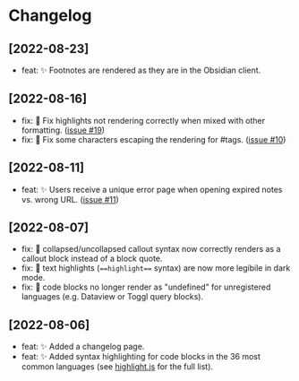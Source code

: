 # Changelog

## [2022-08-23]

- feat: ✨ Footnotes are rendered as they are in the Obsidian client.
## [2022-08-16]

- fix: 🐛 Fix highlights not rendering correctly when mixed with other  formatting. ([issue #19](https://github.com/mcndt/noteshare.space/issues/19))
- fix: 🐛 Fix some characters escaping the rendering for #tags. ([issue #10](https://github.com/mcndt/noteshare.space/issues/10))

## [2022-08-11]

- feat: ✨ Users receive a unique error page when opening expired notes vs. wrong URL. ([issue #11](https://github.com/mcndt/noteshare.space/issues/11))

## [2022-08-07]

- fix: 🐛 collapsed/uncollapsed callout syntax now correctly renders as a callout block instead of a block quote.
- fix: 🐛 text highlights (`==highlight==` syntax) are now more legibile in dark mode.
- fix: 🐛 code blocks no longer render as "undefined" for unregistered languages (e.g. Dataview or Toggl query blocks).

## [2022-08-06]

- feat: ✨ Added a changelog page.
- feat: ✨ Added syntax highlighting for code blocks in the 36 most common languages (see [highlight.js](https://highlightjs.org/download/) for the full list).
